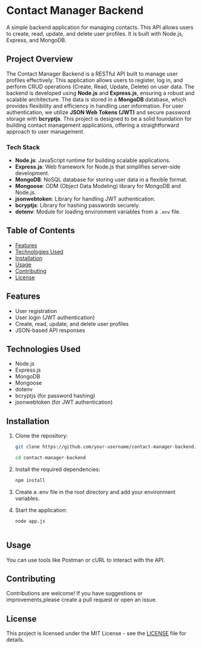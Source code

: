 # Contact Manager Backend

A simple backend application for managing contacts. This API allows users to create, read, update, and delete user profiles. It is built with Node.js, Express, and MongoDB.

## Project Overview

The Contact Manager Backend is a RESTful API built to manage user profiles effectively. This application allows users to register, log in, and perform CRUD operations (Create, Read, Update, Delete) on user data. The backend is developed using **Node.js** and **Express.js**, ensuring a robust and scalable architecture. The data is stored in a **MongoDB** database, which provides flexibility and efficiency in handling user information. For user authentication, we utilize **JSON Web Tokens (JWT)** and secure password storage with **bcryptjs**. This project is designed to be a solid foundation for building contact management applications, offering a straightforward approach to user management.

### Tech Stack

- **Node.js**: JavaScript runtime for building scalable applications.
- **Express.js**: Web framework for Node.js that simplifies server-side development.
- **MongoDB**: NoSQL database for storing user data in a flexible format.
- **Mongoose**: ODM (Object Data Modeling) library for MongoDB and Node.js.
- **jsonwebtoken**: Library for handling JWT authentication.
- **bcryptjs**: Library for hashing passwords securely.
- **dotenv**: Module for loading environment variables from a `.env` file.


## Table of Contents

- [Features](#features)
- [Technologies Used](#technologies-used)
- [Installation](#installation)
- [Usage](#usage)
- [Contributing](#contributing)
- [License](#license)

## Features

- User registration
- User login (JWT authentication)
- Create, read, update, and delete user profiles
- JSON-based API responses

## Technologies Used

- Node.js
- Express.js
- MongoDB
- Mongoose
- dotenv
- bcryptjs (for password hashing)
- jsonwebtoken (for JWT authentication)

## Installation

1. Clone the repository:
   ```bash
   git clone https://github.com/your-username/contact-manager-backend.git

   cd contact-manager-backend

2. Install the required dependencies:
    ```bash
    npm install

3. Create a .env file in the root directory and add your         environment variables.

4. Start the application:
    ```bash
    node app.js



## Usage
You can use tools like Postman or cURL to interact with the API. 


## Contributing
Contributions are welcome! If you have suggestions or improvements,please create a pull request or open an issue.


## License
This project is licensed under the MIT License - see the [LICENSE](LICENSE) file for details.


